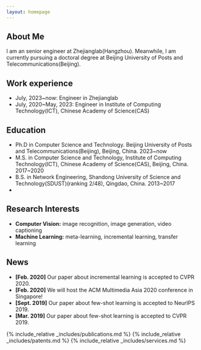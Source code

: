```yaml
---
layout: homepage
---
```


## About Me

I am an senior engineer at Zhejianglab(Hangzhou). Meanwhile, I am currently pursuing a doctoral degree at Beijing University of Posts and Telecommunications(Beijing). 

## Work experience
- July, 2023~now: Engineer in Zhejianglab
- July, 2020~May, 2023: Engineer in Institute of Computing Technology(ICT), Chinese Academy of Science(CAS)

## Education
- Ph.D in Computer Science and Technology. Beijing University of Posts and Telecommunications(Beijing), Beijing, China. 2023~now
- M.S. in Computer Science and Technology, Institute of Computing Technology(ICT), Chinese Academy of Science(CAS), Beijing, China. 2017~2020
- B.S. in Network Engineering, Shandong University of Science and Technology(SDUST)(ranking 2/48), Qingdao, China. 2013~2017
- 
## Research Interests

- **Computer Vision:** image recognition, image generation, video captioning
- **Machine Learning:** meta-learning, incremental learning, transfer learning

## News

- **[Feb. 2020]** Our paper about incremental learning is accepted to CVPR 2020.
- **[Feb. 2020]** We will host the ACM Multimedia Asia 2020 conference in Singapore!
- **[Sept. 2019]** Our paper about few-shot learning is accepted to NeurIPS 2019.
- **[Mar. 2019]** Our paper about few-shot learning is accepted to CVPR 2019.

{% include_relative _includes/publications.md %}
{% include_relative _includes/patents.md %}
{% include_relative _includes/services.md %}
